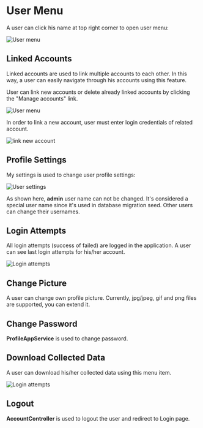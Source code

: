 # User Menu

A user can click his name at top right corner to open user menu:

<img src="D:/Github/documents/docs/en/images/user-menu-4.png" alt="User menu" class="img-thumbnail" />

## Linked Accounts

Linked accounts are used to link multiple accounts to each other. In
this way, a user can easily navigate through his accounts using this
feature.

User can link new accounts or delete already linked accounts by clicking
the "Manage accounts" link.

<img src="D:/Github/documents/docs/en/images/linked-accounts-3.png" alt="User menu" class="img-thumbnail" />

In order to link a new account, user must enter login credentials of
related account.

<img src="D:/Github/documents/docs/en/images/link-new-account-1.png" alt="link new account" class="img-thumbnail" />

## Profile Settings

My settings is used to change user profile settings:

<img src="D:/Github/documents/docs/en/images/user-settings-3.png" alt="User settings" class="img-thumbnail" />

As shown here, **admin** user name can not be changed. It's considered a
special user name since it's used in database migration seed. Other
users can change their usernames.

## Login Attempts

All login attempts (success of failed) are logged in the application. A
user can see last login attempts for his/her account.

<img src="D:/Github/documents/docs/en/images/login-attempts-1.png" alt="Login attempts" class="img-thumbnail" />

## Change Picture

A user can change own profile picture. Currently, jpg/jpeg, gif and png
files are supported, you can extend it.

## Change Password

**ProfileAppService** is used to change password.

## Download Collected Data

A user can download his/her collected data using this menu item.

<img src="D:/Github/documents/docs/en/images/gdpr_download_item.png" alt="Login attempts" class="img-thumbnail" />

## Logout

**AccountController** is used to logout the user and redirect to Login page.